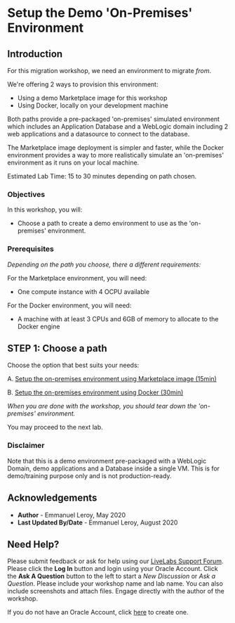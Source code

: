 # Setup the Demo 'On-Premises' Environment

## Introduction

For this migration workshop, we need an environment to migrate *from*.

We're offering 2 ways to provision this environment:

- Using a demo Marketplace image for this workshop
- Using Docker, locally on your development machine

Both paths provide a pre-packaged 'on-premises' simulated environment which includes an Application Database and a WebLogic domain including 2 web applications and a datasource to connect to the database.

The Marketplace image deployment is simpler and faster, while the Docker environment provides a way to more realistically simulate an 'on-premises' environment as it runs on your local machine.

Estimated Lab Time: 15 to 30 minutes depending on path chosen.

### Objectives

In this workshop, you will:

- Choose a path to create a demo environment to use as the 'on-premises' environment.

### Prerequisites

*Depending on the path you choose, there a different requirements:*

For the Marketplace environment, you will need:
- One compute instance with 4 OCPU available

For the Docker environment, you will need:
- A machine with at least 3 CPUs and 6GB of memory to allocate to the Docker engine

## **STEP 1:** Choose a path

Choose the option that best suits your needs:

A. [Setup the on-premises environment using Marketplace image (15min)](?lab=lab-1-option-setup-on-premises-environment)

B. [Setup the on-premises environment using Docker (30min)](?lab=lab-1-option-b-setup-local-(on-premises))

*When you are done with the workshop, you should tear down the 'on-premises' environment.*

You may proceed to the next lab.

### Disclaimer

Note that this is a demo environment pre-packaged with a WebLogic Domain, demo applications and a Database inside a single VM. This is for demo/training purpose only and is not production-ready.

## Acknowledgements

 - **Author** - Emmanuel Leroy, May 2020
 - **Last Updated By/Date** - Emmanuel Leroy, August 2020

## Need Help?
Please submit feedback or ask for help using our [LiveLabs Support Forum](https://community.oracle.com/tech/developers/categories/livelabsdiscussions). Please click the **Log In** button and login using your Oracle Account. Click the **Ask A Question** button to the left to start a *New Discussion* or *Ask a Question*.  Please include your workshop name and lab name.  You can also include screenshots and attach files.  Engage directly with the author of the workshop.

If you do not have an Oracle Account, click [here](https://profile.oracle.com/myprofile/account/create-account.jspx) to create one.
